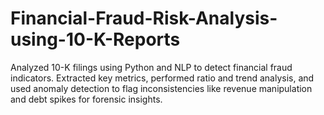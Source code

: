 # Financial-Fraud-Risk-Analysis-using-10-K-Reports
Analyzed 10-K filings using Python and NLP to detect financial fraud indicators. Extracted key metrics, performed ratio and trend analysis, and used anomaly detection to flag inconsistencies like revenue manipulation and debt spikes for forensic insights.
